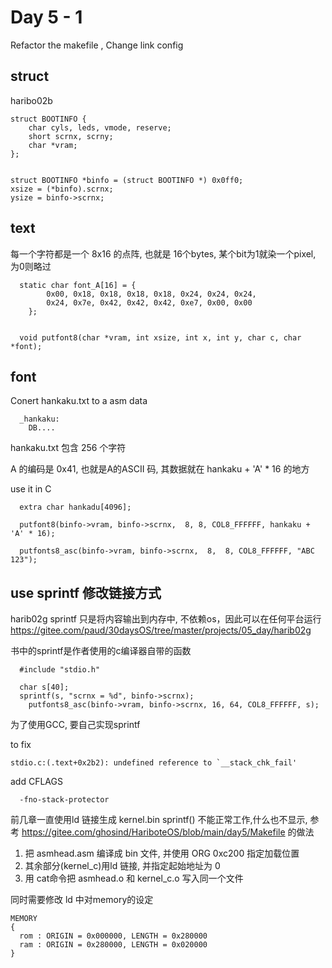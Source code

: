 # Day 5 - 1
Refactor the makefile , Change link config

## struct 
haribo02b
```
struct BOOTINFO {
	char cyls, leds, vmode, reserve;
	short scrnx, scrny;
	char *vram;
};


struct BOOTINFO *binfo = (struct BOOTINFO *) 0x0ff0; 
xsize = (*binfo).scrnx;
ysize = binfo->scrnx;
```

## text
每一个字符都是一个 8x16 的点阵, 也就是 16个bytes, 某个bit为1就染一个pixel, 为0则略过
```
  static char font_A[16] = {
		0x00, 0x18, 0x18, 0x18, 0x18, 0x24, 0x24, 0x24,
		0x24, 0x7e, 0x42, 0x42, 0x42, 0xe7, 0x00, 0x00
	};


  void putfont8(char *vram, int xsize, int x, int y, char c, char *font);
```

## font
Conert hankaku.txt to a asm data 
```
  _hankaku:
    DB....
```
hankaku.txt 包含 256 个字符 

A 的编码是 0x41, 也就是A的ASCII 码, 其数据就在 hankaku + 'A' * 16 的地方

use it in C
```
  extra char hankadu[4096];

  putfont8(binfo->vram, binfo->scrnx,  8, 8, COL8_FFFFFF, hankaku + 'A' * 16);

  putfonts8_asc(binfo->vram, binfo->scrnx,  8,  8, COL8_FFFFFF, "ABC 123");
```


## use sprintf 修改链接方式
harib02g
sprintf 只是将内容输出到内存中, 不依赖os，因此可以在任何平台运行
https://gitee.com/paud/30daysOS/tree/master/projects/05_day/harib02g

书中的sprintf是作者使用的c编译器自带的函数
```
  #include "stdio.h"

  char s[40];
  sprintf(s, "scrnx = %d", binfo->scrnx);
	putfonts8_asc(binfo->vram, binfo->scrnx, 16, 64, COL8_FFFFFF, s);	
```

为了使用GCC, 要自己实现sprintf

to fix 
```
stdio.c:(.text+0x2b2): undefined reference to `__stack_chk_fail'
```
add CFLAGS
```
  -fno-stack-protector
```

前几章一直使用ld 链接生成 kernel.bin
sprintf() 不能正常工作,什么也不显示, 参考 https://gitee.com/ghosind/HariboteOS/blob/main/day5/Makefile 的做法
1. 把 asmhead.asm 编译成 bin 文件, 并使用 ORG   0xc200 指定加载位置
2. 其余部分(kernel_c)用ld 链接, 并指定起始地址为 0
3. 用 cat命令把 asmhead.o 和 kernel_c.o 写入同一个文件

同时需要修改 ld 中对memory的设定
```
MEMORY
{
  rom : ORIGIN = 0x000000, LENGTH = 0x280000
  ram : ORIGIN = 0x280000, LENGTH = 0x020000
}
```

